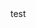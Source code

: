 
<!DOCTYPE html>
<html>
<head> 
  <title> GS WEBDEV </title>
</head>
<body>
    test
</body>
</html>

